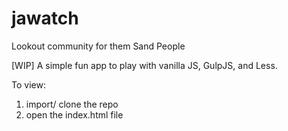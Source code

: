 # jawatch
Lookout community for them Sand People

[WIP] A simple fun app to play with vanilla JS, GulpJS, and Less.

To view: 
1. import/ clone the repo
2. open the index.html file

